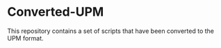 # Converted-UPM
This repository contains a set of scripts that have been converted to the UPM format.
